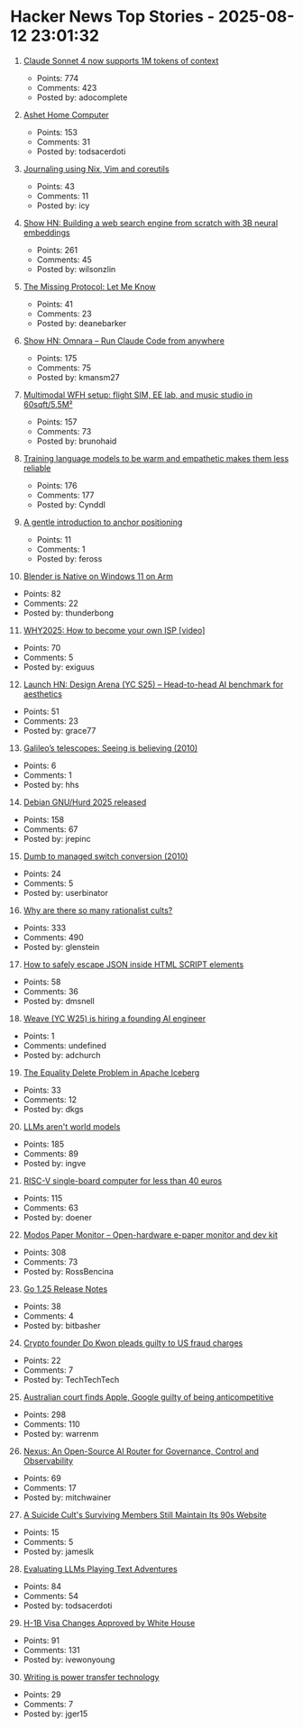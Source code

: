 # Hacker News Top Stories - 2025-08-12 23:01:32

1. [Claude Sonnet 4 now supports 1M tokens of context](https://www.anthropic.com/news/1m-context)
   - Points: 774
   - Comments: 423
   - Posted by: adocomplete

2. [Ashet Home Computer](https://ashet.computer/)
   - Points: 153
   - Comments: 31
   - Posted by: todsacerdoti

3. [Journaling using Nix, Vim and coreutils](https://tangled.sh/@oppi.li/journal)
   - Points: 43
   - Comments: 11
   - Posted by: icy

4. [Show HN: Building a web search engine from scratch with 3B neural embeddings](https://blog.wilsonl.in/search-engine/)
   - Points: 261
   - Comments: 45
   - Posted by: wilsonzlin

5. [The Missing Protocol: Let Me Know](https://deanebarker.net/tech/blog/let-me-know/)
   - Points: 41
   - Comments: 23
   - Posted by: deanebarker

6. [Show HN: Omnara – Run Claude Code from anywhere](https://github.com/omnara-ai/omnara)
   - Points: 175
   - Comments: 75
   - Posted by: kmansm27

7. [Multimodal WFH setup: flight SIM, EE lab, and music studio in 60sqft/5.5M²](https://www.sdo.group/study)
   - Points: 157
   - Comments: 73
   - Posted by: brunohaid

8. [Training language models to be warm and empathetic makes them less reliable](https://arxiv.org/abs/2507.21919)
   - Points: 176
   - Comments: 177
   - Posted by: Cynddl

9. [A gentle introduction to anchor positioning](https://webkit.org/blog/17240/a-gentle-introduction-to-anchor-positioning/)
   - Points: 11
   - Comments: 1
   - Posted by: feross

10. [Blender is Native on Windows 11 on Arm](https://www.thurrott.com/music-videos/324346/blender-is-native-on-windows-11-on-arm)
   - Points: 82
   - Comments: 22
   - Posted by: thunderbong

11. [WHY2025: How to become your own ISP [video]](https://media.ccc.de/v/why2025-9-how-to-become-your-own-isp)
   - Points: 70
   - Comments: 5
   - Posted by: exiguus

12. [Launch HN: Design Arena (YC S25) – Head-to-head AI benchmark for aesthetics](undefined)
   - Points: 51
   - Comments: 23
   - Posted by: grace77

13. [Galileo’s telescopes: Seeing is believing (2010)](https://www.historytoday.com/archive/history-matters/galileos-telescopes-seeing-believing)
   - Points: 6
   - Comments: 1
   - Posted by: hhs

14. [Debian GNU/Hurd 2025 released](https://lists.debian.org/debian-hurd/2025/08/msg00038.html)
   - Points: 158
   - Comments: 67
   - Posted by: jrepinc

15. [Dumb to managed switch conversion (2010)](https://spritesmods.com/?art=rtl8366sb&page=1)
   - Points: 24
   - Comments: 5
   - Posted by: userbinator

16. [Why are there so many rationalist cults?](https://asteriskmag.com/issues/11/why-are-there-so-many-rationalist-cults)
   - Points: 333
   - Comments: 490
   - Posted by: glenstein

17. [How to safely escape JSON inside HTML SCRIPT elements](https://sirre.al/2025/08/06/safe-json-in-script-tags-how-not-to-break-a-site/)
   - Points: 58
   - Comments: 36
   - Posted by: dmsnell

18. [Weave (YC W25) is hiring a founding AI engineer](https://www.ycombinator.com/companies/weave-3/jobs/SqFnIFE-founding-ai-engineer)
   - Points: 1
   - Comments: undefined
   - Posted by: adchurch

19. [The Equality Delete Problem in Apache Iceberg](https://blog.dataengineerthings.org/the-equality-delete-problem-in-apache-iceberg-143dd451a974)
   - Points: 33
   - Comments: 12
   - Posted by: dkgs

20. [LLMs aren't world models](https://yosefk.com/blog/llms-arent-world-models.html)
   - Points: 185
   - Comments: 89
   - Posted by: ingve

21. [RISC-V single-board computer for less than 40 euros](https://www.heise.de/en/news/RISC-V-single-board-computer-for-less-than-40-euros-10515044.html)
   - Points: 115
   - Comments: 63
   - Posted by: doener

22. [Modos Paper Monitor – Open-hardware e-paper monitor and dev kit](https://www.crowdsupply.com/modos-tech/modos-paper-monitor)
   - Points: 308
   - Comments: 73
   - Posted by: RossBencina

23. [Go 1.25 Release Notes](https://go.dev/doc/go1.25)
   - Points: 38
   - Comments: 4
   - Posted by: bitbasher

24. [Crypto founder Do Kwon pleads guilty to US fraud charges](https://www.ft.com/content/2e6fdc73-1083-48fb-b258-d22fc7ef8ad8)
   - Points: 22
   - Comments: 7
   - Posted by: TechTechTech

25. [Australian court finds Apple, Google guilty of being anticompetitive](https://www.ghacks.net/2025/08/12/australian-court-finds-apple-google-guilty-of-being-anticompetitive/)
   - Points: 298
   - Comments: 110
   - Posted by: warrenm

26. [Nexus: An Open-Source AI Router for Governance, Control and Observability](https://nexusrouter.com/blog/introducing-nexus-the-open-source-ai-router)
   - Points: 69
   - Comments: 17
   - Posted by: mitchwainer

27. [A Suicide Cult's Surviving Members Still Maintain Its 90s Website](https://www.vice.com/en/article/a-suicide-cults-surviving-members-still-maintain-its-90s-website/)
   - Points: 15
   - Comments: 5
   - Posted by: jameslk

28. [Evaluating LLMs Playing Text Adventures](https://entropicthoughts.com/evaluating-llms-playing-text-adventures)
   - Points: 84
   - Comments: 54
   - Posted by: todsacerdoti

29. [H-1B Visa Changes Approved by White House](https://www.newsweek.com/h-1b-visas-changes-approved-white-house-report-2112216)
   - Points: 91
   - Comments: 131
   - Posted by: ivewonyoung

30. [Writing is power transfer technology](https://danco.substack.com/p/im-joining-a16z)
   - Points: 29
   - Comments: 7
   - Posted by: jger15

